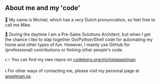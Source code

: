 ## About me and my 'code'

👋 My name is Michiel, which has a *very* Dutch pronunciation, so feel free to call me Mike. 

🚀 During the daytime I am a Pre-Sales Solutions Architect, but when I get the chance I like to slap together Go/Python/Shell code for automating my home and other types of fun. However, I mainly use GitHub for (professional) contributions or forking other people's code.

👉 You can find my own repos on [codeberg.org/michielappelman](https://codeberg.org/michielappelman).

📞 For other ways of contacting me, please visit my personal page at [appelman.se](https://appelman.se/).
